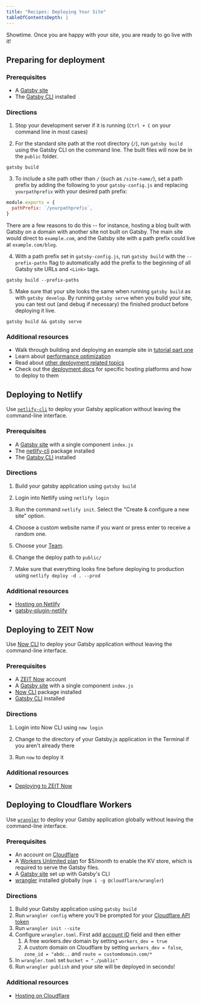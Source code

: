 ```yaml
---
title: "Recipes: Deploying Your Site"
tableOfContentsDepth: 1
---
```


Showtime. Once you are happy with your site, you are ready to go live with it!

## Preparing for deployment

### Prerequisites

- A [Gatsby site](/docs/quick-start)
- The [Gatsby CLI](/docs/gatsby-cli) installed

### Directions

1. Stop your development server if it is running (`Ctrl + C` on your command line in most cases)

2. For the standard site path at the root directory (`/`), run `gatsby build` using the Gatsby CLI on the command line. The built files will now be in the `public` folder.

```shell
gatsby build
```

3. To include a site path other than `/` (such as `/site-name/`), set a path prefix by adding the following to your `gatsby-config.js` and replacing `yourpathprefix` with your desired path prefix:

```js:title=gatsby-config.js
module.exports = {
  pathPrefix: `/yourpathprefix`,
}
```

There are a few reasons to do this -- for instance, hosting a blog built with Gatsby on a domain with another site not built on Gatsby. The main site would direct to `example.com`, and the Gatsby site with a path prefix could live at `example.com/blog`.

4. With a path prefix set in `gatsby-config.js`, run `gatsby build` with the `--prefix-paths` flag to automatically add the prefix to the beginning of all Gatsby site URLs and `<Link>` tags.

```shell
gatsby build --prefix-paths
```

5. Make sure that your site looks the same when running `gatsby build` as with `gatsby develop`. By running `gatsby serve` when you build your site, you can test out (and debug if necessary) the finished product before deploying it live.

```shell
gatsby build && gatsby serve
```

### Additional resources

- Walk through building and deploying an example site in [tutorial part one](/tutorial/part-one/#deploying-a-gatsby-site)
- Learn about [performance optimization](/docs/performance/)
- Read about [other deployment related topics](/docs/preparing-for-deployment/)
- Check out the [deployment docs](/docs/deploying-and-hosting/) for specific hosting platforms and how to deploy to them

## Deploying to Netlify

Use [`netlify-cli`](https://www.netlify.com/docs/cli/) to deploy your Gatsby application without leaving the command-line interface.

### Prerequisites

- A [Gatsby site](/docs/quick-start) with a single component `index.js`
- The [netlify-cli](https://www.npmjs.com/package/netlify-cli) package installed
- The [Gatsby CLI](/docs/gatsby-cli) installed

### Directions

1. Build your gatsby application using `gatsby build`

2. Login into Netlify using `netlify login`

3. Run the command `netlify init`. Select the "Create & configure a new site" option.

4. Choose a custom website name if you want or press enter to receive a random one.

5. Choose your [Team](https://www.netlify.com/docs/teams/).

6. Change the deploy path to `public/`

7. Make sure that everything looks fine before deploying to production using `netlify deploy -d . --prod`

### Additional resources

- [Hosting on Netlify](/docs/hosting-on-netlify)
- [gatsby-plugin-netlify](/packages/gatsby-plugin-netlify)

## Deploying to ZEIT Now

Use [Now CLI](https://zeit.co/download) to deploy your Gatsby application without leaving the command-line interface.

### Prerequisites

- A [ZEIT Now](https://zeit.co/signup) account
- A [Gatsby site](/docs/quick-start) with a single component `index.js`
- [Now CLI](https://zeit.co/download) package installed
- [Gatsby CLI](/docs/gatsby-cli) installed

### Directions

1. Login into Now CLI using `now login`

2. Change to the directory of your Gatsby.js application in the Terminal if you aren't already there

3. Run `now` to deploy it

### Additional resources

- [Deploying to ZEIT Now](/docs/deploying-to-zeit-now/)

## Deploying to Cloudflare Workers

Use [`wrangler`](https://developers.cloudflare.com/workers/tooling/wrangler/) to deploy your Gatsby application globally without leaving the command-line interface.

### Prerequisites

- An account on [Cloudflare](https://dash.cloudflare.com/sign-up)
- A [Workers Unlimited plan](https://developers.cloudflare.com/workers/about/pricing/) for \$5/month to enable the KV store, which is required to serve the Gatsby files.
- A [Gatsby site](/docs/quick-start) set up with Gatsby's CLI
- [wrangler](https://developers.cloudflare.com/workers/tooling/wrangler/install/) installed globally (`npm i -g @cloudflare/wrangler`)

### Directions

1. Build your Gatsby application using `gatsby build`
2. Run `wrangler config` where you'll be prompted for your [Cloudflare API token](https://developers.cloudflare.com/workers/quickstart/#api-token)
3. Run `wrangler init --site`
4. Configure `wrangler.toml`. First add [account ID](https://developers.cloudflare.com/workers/quickstart/#account-id-and-zone-id) field and then either
   1. A free workers.dev domain by setting `workers_dev = true`
   2. A custom domain on Cloudflare by setting `workers_dev = false`, `zone_id = "abdc..` and `route = customdomain.com/*`
5. In `wrangler.toml` set `bucket = "./public"`
6. Run `wrangler publish` and your site will be deployed in seconds!

### Additional resources

- [Hosting on Cloudflare](/docs/deploying-to-cloudflare-workers)
